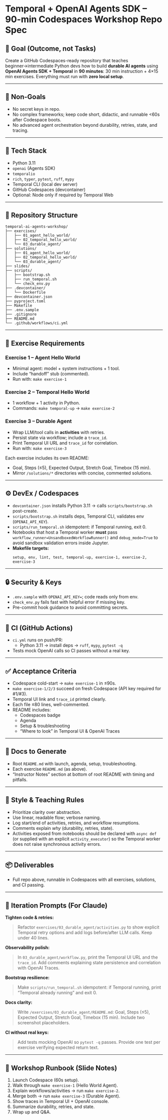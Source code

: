 # Temporal + OpenAI Agents SDK – 90-min Codespaces Workshop Repo Spec

## 🎯 Goal (Outcome, not Tasks)

Create a GitHub Codespaces-ready repository that teaches beginner→intermediate Python devs how to build **durable AI agents** using **OpenAI Agents SDK + Temporal** in **90 minutes**: 30 min instruction + 4×15 min exercises. Everything must run with **zero local setup**.

---

## 🚫 Non-Goals

- No secret keys in repo.
- No complex frameworks; keep code short, didactic, and runnable <60s after Codespace boots.
- No advanced agent orchestration beyond durability, retries, state, and tracing.

---

## 🧰 Tech Stack

- Python 3.11
- `openai` (Agents SDK)
- `temporalio`
- `rich`, `typer`, `pytest`, `ruff`, `mypy`
- Temporal CLI (local dev server)
- GitHub Codespaces (devcontainer)
- Optional: Node only if required by Temporal Web

---

## 📁 Repository Structure

```
temporal-ai-agents-workshop/
├── exercises/
│   ├── 01_agent_hello_world/
│   ├── 02_temporal_hello_world/
│   └── 03_durable_agent/
├── solutions/
│   ├── 01_agent_hello_world/
│   ├── 02_temporal_hello_world/
│   └── 03_durable_agent/
├── slides/
├── scripts/
│   ├── bootstrap.sh
│   ├── run_temporal.sh
│   └── check_env.py
├── .devcontainer/
│   └── Dockerfile
├── devcontainer.json
├── pyproject.toml
├── Makefile
├── .env.sample
├── .gitignore
├── README.md
└── .github/workflows/ci.yml
```

---

## 🧩 Exercise Requirements

### **Exercise 1 – Agent Hello World**

- Minimal agent: model + system instructions + 1 tool.
- Include “handoff” stub (commented).
- Run with: `make exercise-1`

### **Exercise 2 – Temporal Hello World**

- 1 workflow + 1 activity in Python.
- Commands: `make temporal-up` → `make exercise-2`

### **Exercise 3 – Durable Agent**

- Wrap LLM/tool calls in **activities** with retries.
- Persist state via workflow; include a `trace_id`.
- Print Temporal UI URL and `trace_id` for correlation.
- Run with: `make exercise-3`

Each exercise includes its own README:

- Goal, Steps (≤5), Expected Output, Stretch Goal, Timebox (15 min).
- Mirror `/solutions/*` directories with concise, commented solutions.

---

## ⚙️ DevEx / Codespaces

- `devcontainer.json` installs Python 3.11 → calls `scripts/bootstrap.sh` post-create.
- `scripts/bootstrap.sh` installs deps, Temporal CLI, validates env (`OPENAI_API_KEY`).
- `scripts/run_temporal.sh` idempotent: if Temporal running, exit 0.
- Notebooks that host a Temporal worker **must** pass `workflow_runner=UnsandboxedWorkflowRunner()` and `debug_mode=True` to avoid sandbox validation errors inside Jupyter.
- **Makefile targets:**
  ```
  setup, env, lint, test, temporal-up, exercise-1, exercise-2, exercise-3
  ```

---

## 🔒 Security & Keys

- `.env.sample` with `OPENAI_API_KEY=`; code reads only from env.
- `check_env.py` fails fast with helpful error if missing key.
- Pre-commit hook guidance to avoid committing secrets.

---

## 🧪 CI (GitHub Actions)

- `ci.yml` runs on push/PR:
  - Python 3.11 → install deps → `ruff`, `mypy`, `pytest -q`
- Tests mock OpenAI calls so CI passes without a real key.

---

## ✅ Acceptance Criteria

- Codespace cold-start → `make exercise-1` in ≤90s.
- `make exercise-1/2/3` succeed on fresh Codespace (API key required for #1/#3).
- Temporal UI link and `trace_id` printed clearly.
- Each file ≤80 lines, well-commented.
- README includes:
  - Codespaces badge
  - Agenda
  - Setup & troubleshooting
  - “Where to look” in Temporal UI & OpenAI Traces

---

## 🧾 Docs to Generate

- Root `README.md` with launch, agenda, setup, troubleshooting.
- Each exercise `README.md` (as above).
- “Instructor Notes” section at bottom of root README with timing and pitfalls.

---

## 🧠 Style & Teaching Rules

- Prioritize clarity over abstraction.
- Use linear, readable flow; verbose naming.
- Log start/end of activities, retries, and workflow resumptions.
- Comments explain _why_ (durability, retries, state).
- Activities exposed from notebooks should be declared with `async def` (or supplied with an explicit `activity_executor`) so the Temporal worker does not raise synchronous activity errors.

---

## 📦 Deliverables

- Full repo above, runnable in Codespaces with all exercises, solutions, and CI passing.

---

## 🔁 Iteration Prompts (For Claude)

**Tighten code & retries:**

> Refactor `exercises/03_durable_agent/activities.py` to show explicit Temporal retry options and add logs before/after LLM calls. Keep under 40 lines.

**Observability polish:**

> In `03_durable_agent/workflow.py`, print the Temporal UI URL and the `trace_id`. Add comments explaining state persistence and correlation with OpenAI Traces.

**Bootstrap resilience:**

> Make `scripts/run_temporal.sh` idempotent: if Temporal running, print “Temporal already running” and exit 0.

**Docs clarity:**

> Write `/exercises/03_durable_agent/README.md`: Goal, Steps (≤5), Expected Output, Stretch Goal, Timebox (15 min). Include two screenshot placeholders.

**CI without real keys:**

> Add tests mocking OpenAI so `pytest -q` passes. Provide one test per exercise verifying expected return text.

---

## 🧭 Workshop Runbook (Slide Notes)

1. Launch Codespace (60s setup).
2. Walk through `make exercise-1` (Hello World Agent).
3. Explain workflows/activities → run `make exercise-2`.
4. Merge both → run `make exercise-3` (Durable Agent).
5. Show traces in Temporal UI + OpenAI console.
6. Summarize durability, retries, and state.
7. Wrap up and Q&A.
